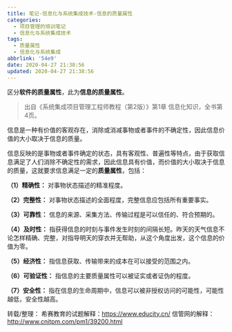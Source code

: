 ```yaml
---
title: 笔记-信息化与系统集成技术-信息的质量属性
categories:
  - 项目管理的培训笔记
  - 信息化与系统集成技术
tags:
  - 质量属性
  - 信息化与系统集成
abbrlink: '54e9'
date: 2020-04-27 21:38:56
updated: 2020-04-27 21:38:56
---
```


区分**软件的质量属性**，此为**信息的质量属性**。

> 出自《系统集成项目管理工程师教程（第2版）》第1章 信息化知识，全书第4页。

信息是一种有价值的客观存在，消除或消减事物或者事件的不确定性，因此信息价值的大小取决于信息的质量。
<!-- more -->

信息反映的是事物或者事件确定的状态，具有客观性、普遍性等特点，由于获取信息满足了人们消除不确定性的需求，因此信息具有价值，而价值的大小取决于信息的质量，这就要求信息满足一定的**质量属性**，包括：

**（1）精确性：**
对事物状态描述的精准程度。

**（2）完整性：**
对事物状态描述的全面程度，完整信息应包括所有重要事实。

**（3）可靠性：**
信息的来源、采集方法、传输过程是可以信任的、符合预期的。

**（4）及时性：**
指获得信息的时刻与事件发生时刻的间隔长短。昨天的天气信息不论怎样精确、完整，对指导明天的穿衣并无帮助，从这个角度出发，这个信息的价值为零。

**（5）经济性：**
指信息获取、传输带来的成本在可以接受的范围之内。

**（6）可验证性：**
指信息的主要质量属性可以被证实或者证伪的程度。

**（7）安全性：**
指在信息的生命周期中，信息可以被非授权访问的可能性，可能性越低，安全性越高。

转载/整理：
希赛教育的试题解释：<https://www.educity.cn/>
信管网的解释：<http://www.cnitpm.com/pm1/39200.html>

